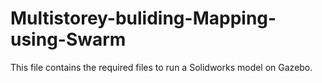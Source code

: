 # Multistorey-buliding-Mapping-using-Swarm
This file contains the required files to run a Solidworks model on Gazebo.
